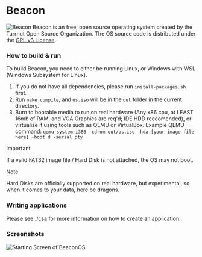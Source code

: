 # Beacon
![Beacon](images/BeaconBanner.png)
Beacon is an free, open source operating system created by the Turrnut Open Source Organization. The OS source code is distributed under the [GPL v3 License](COPYING).

### How to build & run

To build Beacon, you need to either be running Linux, or Windows with WSL (Windows Subsystem for Linux).
1. If you do not have all dependencies, please run `install-packages.sh` first.
2. Run `make compile`, and `os.iso` will be in the `out` folder in the current directory.
3. Burn to bootable media to run on real hardware (Any x86 cpu, at LEAST 16mb of RAM, and VGA Graphics are req'd; IDE HDD reccomended), or virtualize it using tools such as QEMU or VirtualBox. 
Example QEMU command: ```qemu-system-i386 -cdrom out/os.iso -hda [your image file here] -boot d -serial pty```

> [!IMPORTANT]
> If a valid FAT32 image file / Hard Disk is not attached, the OS may not boot.

> [!NOTE]
> Hard Disks are officially supported on real hardware, but experimental, so when it comes to your data, here be dragons.

### Writing applications

Please see [./csa](./csa) for more information on how to create an application.

### Screenshots
![Starting Screen of BeaconOS](images/StartingScreen.png)

